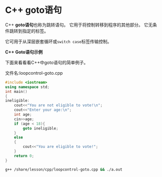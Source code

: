 # C++ goto语句

C++ **goto语句**也称为跳转语句。 它用于将控制转移到程序的其他部分。 它无条件跳转到指定的标签。

它可用于从深层嵌套循环或`switch case`标签传输控制。

**C++ Goto语句示例**

下面来看看看C++中goto语句的简单例子。

文件名:loopcontrol-goto.cpp

```cpp
#include <iostream>  
using namespace std;  
int main()  
{  
ineligible:    
    cout<<"You are not eligible to vote!\n";    
    cout<<"Enter your age:\n";    
    int age;  
    cin>>age;  
    if (age < 18){    
        goto ineligible;    
    }    
    else    
    {    
        cout<<"You are eligible to vote!";     
    }
    return 0;
}
```

```bash
g++ /share/lesson/cpp/loopcontrol-goto.cpp && ./a.out
```
